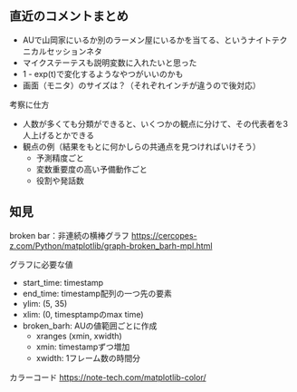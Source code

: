 ## 直近のコメントまとめ

- AUで山岡家にいるか別のラーメン屋にいるかを当てる、というナイトテクニカルセッションネタ
- マイクステーテスも説明変数に入れたいと思った
- 1 - exp(t)で変化するようなやつがいいのかも
- 画面（モニタ）のサイズは？（それぞれインチが違うので後対応）


考察に仕方
- 人数が多くても分類ができると、いくつかの観点に分けて、その代表者を3人上げるとかできる
- 観点の例（結果をもとに何かしらの共通点を見つければいけそう）
  - 予測精度ごと
  - 変数重要度の高い予備動作ごと
  - 役割や発話数

## 知見

broken bar：非連続の横棒グラフ
https://cercopes-z.com/Python/matplotlib/graph-broken_barh-mpl.html

グラフに必要な値
- start_time: timestamp
- end_time:  timestamp配列の一つ先の要素
- ylim: (5, 35)
- xlim: (0, timesptampのmax time)
- broken_barh: AUの値範囲ごとに作成
  - xranges (xmin, xwidth)
  - xmin: timestampずつ増加
  - xwidth: 1フレーム数の時間分

カラーコード
https://note-tech.com/matplotlib-color/
